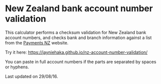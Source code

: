 # New Zealand bank account number validation

This calculator performs a checksum validation for New Zealand bank account numbers, and checks bank and branch information against a list from the [Payments NZ](http://www.paymentsnz.co.nz/clearing-systems/bulk-electronic-clearing-system) website.

Try it here: https://jayniehaka.github.io/nz-account-number-validation/

You can paste in full account numbers if the parts are separated by spaces or hyphens.

Last updated on 29/08/16.
